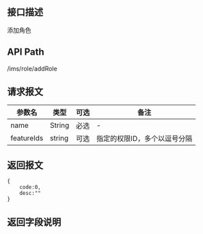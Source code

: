 ## 接口描述
添加角色

## API Path
/ims/role/addRole

## 请求报文
|参数名|类型|可选|备注|
|------|----|----|----|
|name|String|必选|-|
|featureIds|string|可选|指定的权限ID，多个以逗号分隔|

## 返回报文
	{
		code:0,
		desc:""
	}
	
## 返回字段说明
